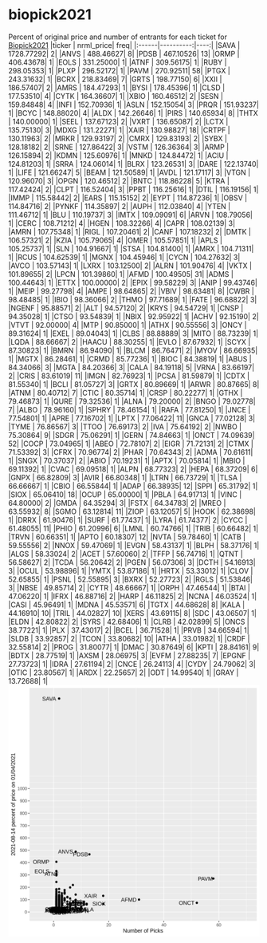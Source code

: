 # biopick2021
Percent of original price and number of entrants for each ticket for [Biopick2021](https://twitter.com/hashtag/Biopick2021)
|ticker | nrml_price| freq|
|:------|----------:|----:|
|SAVA   | 1728.77292|    2|
|ANVS   |  488.46627|    8|
|PDSB   |  467.10526|   13|
|ORMP   |  406.43678|    1|
|EOLS   |  331.25000|    1|
|ATNF   |  309.56175|    1|
|RUBY   |  298.05353|    1|
|PLXP   |  296.52172|    1|
|PAVM   |  270.92511|   58|
|PTGX   |  243.31632|    1|
|BCRX   |  218.83469|    7|
|GRTS   |  198.77150|    6|
|XXII   |  186.57407|    2|
|AMRS   |  184.47293|    1|
|BYSI   |  178.45396|    1|
|CLSD   |  177.53510|    4|
|CYTK   |  164.36607|    1|
|XBIO   |  160.46512|    2|
|SESN   |  159.84848|    4|
|INFI   |  152.70936|    1|
|ASLN   |  152.15054|    3|
|PRQR   |  151.93237|    1|
|BCYC   |  148.88020|    4|
|ALDX   |  142.26646|    1|
|PIRS   |  140.65934|    8|
|THTX   |  140.00000|    1|
|SEEL   |  137.67123|    2|
|VXRT   |  136.65087|    2|
|LCTX   |  135.75130|    3|
|MDXG   |  131.22271|    1|
|XAIR   |  130.98827|   18|
|CRTPF  |  130.11963|    2|
|MRKR   |  129.93197|    2|
|CMRX   |  129.83193|    2|
|SYBX   |  128.18182|    2|
|SRNE   |  127.86422|    3|
|VSTM   |  126.36364|    3|
|ARMP   |  126.15894|    2|
|KDMN   |  125.60976|    1|
|MNKD   |  124.84472|    1|
|ACIU   |  124.81203|    1|
|SRRA   |  124.06014|    1|
|BLRX   |  123.26531|    3|
|DARE   |  122.13740|    1|
|LIFE   |  121.66247|    5|
|BEAM   |  121.50589|    1|
|AVDL   |  121.17117|    3|
|VTGN   |  120.96070|    3|
|OPGN   |  120.46512|    2|
|BNTC   |  118.86228|    5|
|KTRA   |  117.42424|    2|
|CLPT   |  116.52404|    3|
|PPBT   |  116.25616|    1|
|DTIL   |  116.19156|    1|
|IMMP   |  115.58442|    2|
|EARS   |  115.15152|    2|
|EYPT   |  114.87236|    1|
|OBSV   |  114.84716|    2|
|PYNKF  |  114.35897|    2|
|AUPH   |  112.03840|    4|
|YTEN   |  111.46712|    1|
|BLU    |  110.19737|    3|
|IMTX   |  109.09091|    6|
|ARVN   |  108.79056|    1|
|CERC   |  108.71212|    4|
|HGEN   |  108.32266|    4|
|CAPR   |  108.02139|    3|
|AMRN   |  107.75348|    1|
|RIGL   |  107.20461|    2|
|CANF   |  107.18232|    2|
|DMTK   |  106.57321|    2|
|KZIA   |  105.79065|    4|
|OMER   |  105.57851|    1|
|APLS   |  105.25737|    1|
|SLN    |  104.91667|    1|
|STSA   |  104.81400|    1|
|AMRX   |  104.71311|    1|
|RCUS   |  104.62539|    1|
|MGNX   |  104.45946|    1|
|CYCN   |  104.27632|    3|
|AVCO   |  103.57143|    1|
|LXRX   |  103.12500|    2|
|ALRN   |  101.90476|    4|
|VKTX   |  101.89655|    2|
|LPCN   |  101.39860|    1|
|AFMD   |  100.49505|   31|
|ADMS   |  100.44643|    1|
|ETTX   |  100.00000|    2|
|EPIX   |   99.58229|    3|
|ANIP   |   99.43746|    1|
|MEIP   |   99.27798|    4|
|AMPE   |   98.64865|    2|
|VBIV   |   98.63481|    8|
|CWBR   |   98.48485|    1|
|IBIO   |   98.36066|    2|
|THMO   |   97.71689|    1|
|FATE   |   96.68822|    3|
|NGENF  |   95.88571|    2|
|ALT    |   94.57120|    2|
|KRYS   |   94.54729|    1|
|CNSP   |   94.35028|    1|
|CTSO   |   93.54839|    1|
|NBIX   |   92.95922|    1|
|ACHV   |   92.15190|    2|
|VTVT   |   92.00000|    4|
|MTP    |   90.85000|    1|
|ATHX   |   90.55556|    3|
|ONCY   |   89.31624|    1|
|EXEL   |   89.04043|    1|
|CLBS   |   88.88889|    3|
|MITO   |   88.73239|    1|
|LQDA   |   88.66667|    2|
|HAACU  |   88.30255|    1|
|EVLO   |   87.67932|    1|
|SCYX   |   87.30823|    1|
|BMRN   |   86.94090|    1|
|BLCM   |   86.76471|    2|
|MYOV   |   86.66935|    1|
|MGTX   |   86.28461|    1|
|CRMD   |   85.77236|    1|
|BIOC   |   84.38819|    1|
|ABUS   |   84.34066|    3|
|MGTA   |   84.20366|    3|
|CALA   |   84.19118|    5|
|VRNA   |   83.66197|    2|
|CRIS   |   83.61019|   11|
|IMGN   |   82.76923|    1|
|PCSA   |   81.59879|    1|
|CDTX   |   81.55340|    1|
|BCLI   |   81.05727|    3|
|GRTX   |   80.89669|    1|
|ARWR   |   80.87665|    8|
|ATNM   |   80.40712|    7|
|CTIC   |   80.35714|    1|
|CRSP   |   80.22277|    1|
|GTHX   |   79.46873|    1|
|QURE   |   79.32536|    1|
|ALNA   |   79.20000|    2|
|BNGO   |   79.02778|    7|
|ALBO   |   78.96160|    1|
|SPHRY  |   78.46154|    1|
|RAFA   |   77.81250|    1|
|JNCE   |   77.54801|    1|
|APRE   |   77.16702|    1|
|LPTX   |   77.06422|   11|
|GNCA   |   77.02128|    3|
|TYME   |   76.86567|    3|
|TTOO   |   76.69173|    2|
|IVA    |   75.64192|    2|
|NWBO   |   75.30864|    9|
|SDGR   |   75.06291|    1|
|GERN   |   74.84663|    1|
|ONCT   |   74.09639|   52|
|COCP   |   73.04965|    1|
|ABEO   |   72.78107|    2|
|EIGR   |   71.72131|    2|
|CTMX   |   71.53392|    3|
|CFRX   |   70.96774|    2|
|PHAR   |   70.64343|    2|
|ADMA   |   70.61611|    1|
|SNGX   |   70.37037|    2|
|ABIO   |   70.19231|    1|
|APTX   |   70.05814|    1|
|MBIO   |   69.11392|    1|
|CVAC   |   69.09518|    1|
|ALPN   |   68.77323|    2|
|HEPA   |   68.37209|    6|
|GNPX   |   66.82809|    3|
|AVIR   |   66.80348|    1|
|LTRN   |   66.73729|    1|
|TLSA   |   66.66667|    1|
|CBIO   |   66.55844|    1|
|ADAP   |   66.38935|   12|
|SPPI   |   65.31792|    1|
|SIOX   |   65.06410|   18|
|OCUP   |   65.00000|    1|
|PBLA   |   64.91713|    1|
|VINC   |   64.80000|    2|
|GMDA   |   64.35294|    3|
|FSTX   |   64.34783|    2|
|MREO   |   63.55932|    8|
|SGMO   |   63.12814|   11|
|ZIOP   |   63.12057|    5|
|HOOK   |   62.38698|    1|
|DRRX   |   61.90476|    1|
|SURF   |   61.77437|    1|
|LYRA   |   61.74377|    2|
|CYCC   |   61.48055|   11|
|PHIO   |   61.20996|    6|
|LMNL   |   60.74766|    1|
|TRIB   |   60.66482|    1|
|TRVN   |   60.66351|    1|
|APTO   |   60.18307|   12|
|NVTA   |   59.78460|    1|
|CATB   |   59.55556|    2|
|NNOX   |   59.47069|    1|
|EVGN   |   58.43137|    1|
|BLPH   |   58.37176|    1|
|ALGS   |   58.33024|    2|
|ACET   |   57.60060|    2|
|TFFP   |   56.74716|    1|
|QTNT   |   56.58627|    2|
|TCDA   |   56.20642|    2|
|PGEN   |   56.07306|    3|
|DCTH   |   54.16913|    3|
|OCUL   |   53.98896|    1|
|YMTX   |   53.87186|    1|
|HRTX   |   53.33012|    1|
|CLOV   |   52.65855|    1|
|PSNL   |   52.55895|    3|
|BXRX   |   52.27723|    2|
|RGLS   |   51.53846|    3|
|NBSE   |   49.85714|    2|
|CYTR   |   48.66667|    1|
|ORPH   |   47.46544|    1|
|BTAI   |   47.06220|    1|
|IFRX   |   46.88716|    2|
|HARP   |   46.11825|    2|
|NCNA   |   46.03524|    1|
|CASI   |   45.96491|    1|
|MDNA   |   45.53571|    6|
|TGTX   |   44.68628|    8|
|KALA   |   44.16910|   10|
|TRIL   |   44.02827|   10|
|XERS   |   43.69115|    8|
|SDC    |   43.06507|    1|
|ELDN   |   42.80822|    2|
|SYRS   |   42.68406|    1|
|CLRB   |   42.02899|    5|
|ONCS   |   38.77221|    1|
|PLX    |   37.43017|    2|
|BCEL   |   36.71528|    1|
|PRVB   |   34.66594|    1|
|SLDB   |   33.92857|    2|
|TCON   |   33.80682|   10|
|ATHA   |   33.01982|    1|
|CRDF   |   32.55814|    2|
|PROG   |   31.80077|    1|
|DMAC   |   30.87649|    6|
|KPTI   |   28.84161|    9|
|BDTX   |   28.77519|    1|
|AXSM   |   28.06975|    3|
|EVFM   |   27.88235|    7|
|EPGNF  |   27.73723|    1|
|IDRA   |   27.61194|    2|
|CNCE   |   26.24113|    4|
|CYDY   |   24.79062|    3|
|OTIC   |   23.80567|    1|
|ARDX   |   22.25657|    2|
|ODT    |   14.99540|    1|
|GRAY   |   13.72688|    1|
![retvspicks](biopicks.png?raw=true)
